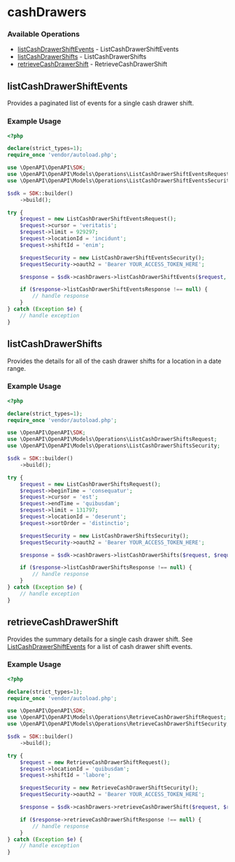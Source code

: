 # cashDrawers

### Available Operations

* [listCashDrawerShiftEvents](#listcashdrawershiftevents) - ListCashDrawerShiftEvents
* [listCashDrawerShifts](#listcashdrawershifts) - ListCashDrawerShifts
* [retrieveCashDrawerShift](#retrievecashdrawershift) - RetrieveCashDrawerShift

## listCashDrawerShiftEvents

Provides a paginated list of events for a single cash drawer shift.

### Example Usage

```php
<?php

declare(strict_types=1);
require_once 'vendor/autoload.php';

use \OpenAPI\OpenAPI\SDK;
use \OpenAPI\OpenAPI\Models\Operations\ListCashDrawerShiftEventsRequest;
use \OpenAPI\OpenAPI\Models\Operations\ListCashDrawerShiftEventsSecurity;

$sdk = SDK::builder()
    ->build();

try {
    $request = new ListCashDrawerShiftEventsRequest();
    $request->cursor = 'veritatis';
    $request->limit = 929297;
    $request->locationId = 'incidunt';
    $request->shiftId = 'enim';

    $requestSecurity = new ListCashDrawerShiftEventsSecurity();
    $requestSecurity->oauth2 = 'Bearer YOUR_ACCESS_TOKEN_HERE';

    $response = $sdk->cashDrawers->listCashDrawerShiftEvents($request, $requestSecurity);

    if ($response->listCashDrawerShiftEventsResponse !== null) {
        // handle response
    }
} catch (Exception $e) {
    // handle exception
}
```

## listCashDrawerShifts

Provides the details for all of the cash drawer shifts for a location
in a date range.

### Example Usage

```php
<?php

declare(strict_types=1);
require_once 'vendor/autoload.php';

use \OpenAPI\OpenAPI\SDK;
use \OpenAPI\OpenAPI\Models\Operations\ListCashDrawerShiftsRequest;
use \OpenAPI\OpenAPI\Models\Operations\ListCashDrawerShiftsSecurity;

$sdk = SDK::builder()
    ->build();

try {
    $request = new ListCashDrawerShiftsRequest();
    $request->beginTime = 'consequatur';
    $request->cursor = 'est';
    $request->endTime = 'quibusdam';
    $request->limit = 131797;
    $request->locationId = 'deserunt';
    $request->sortOrder = 'distinctio';

    $requestSecurity = new ListCashDrawerShiftsSecurity();
    $requestSecurity->oauth2 = 'Bearer YOUR_ACCESS_TOKEN_HERE';

    $response = $sdk->cashDrawers->listCashDrawerShifts($request, $requestSecurity);

    if ($response->listCashDrawerShiftsResponse !== null) {
        // handle response
    }
} catch (Exception $e) {
    // handle exception
}
```

## retrieveCashDrawerShift

Provides the summary details for a single cash drawer shift. See
[ListCashDrawerShiftEvents](https://developer.squareup.com/reference/square_2021-08-18/cash-drawers-api/list-cash-drawer-shift-events) for a list of cash drawer shift events.

### Example Usage

```php
<?php

declare(strict_types=1);
require_once 'vendor/autoload.php';

use \OpenAPI\OpenAPI\SDK;
use \OpenAPI\OpenAPI\Models\Operations\RetrieveCashDrawerShiftRequest;
use \OpenAPI\OpenAPI\Models\Operations\RetrieveCashDrawerShiftSecurity;

$sdk = SDK::builder()
    ->build();

try {
    $request = new RetrieveCashDrawerShiftRequest();
    $request->locationId = 'quibusdam';
    $request->shiftId = 'labore';

    $requestSecurity = new RetrieveCashDrawerShiftSecurity();
    $requestSecurity->oauth2 = 'Bearer YOUR_ACCESS_TOKEN_HERE';

    $response = $sdk->cashDrawers->retrieveCashDrawerShift($request, $requestSecurity);

    if ($response->retrieveCashDrawerShiftResponse !== null) {
        // handle response
    }
} catch (Exception $e) {
    // handle exception
}
```
